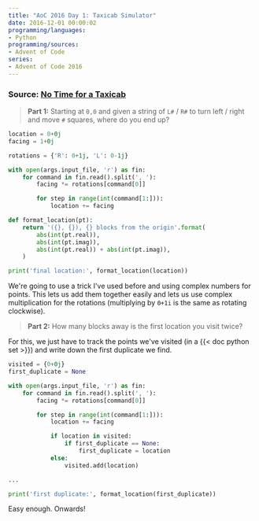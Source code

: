 ```yaml
---
title: "AoC 2016 Day 1: Taxicab Simulator"
date: 2016-12-01 00:00:02
programming/languages:
- Python
programming/sources:
- Advent of Code
series:
- Advent of Code 2016
---
```

### Source: [No Time for a Taxicab](http://adventofcode.com/2016/day/1)

> **Part 1:** Starting at `0,0` and given a string of `L#` / `R#` to turn left / right and move `#` squares, where do you end up?

<!--more-->

```python
location = 0+0j
facing = 1+0j

rotations = {'R': 0+1j, 'L': 0-1j}

with open(args.input_file, 'r') as fin:
    for command in fin.read().split(', '):
        facing *= rotations[command[0]]

        for step in range(int(command[1:])):
            location += facing

def format_location(pt):
    return '({}, {}), {} blocks from the origin'.format(
        abs(int(pt.real)),
        abs(int(pt.imag)),
        abs(int(pt.real)) + abs(int(pt.imag)),
    )

print('final location:', format_location(location))
```

We're going to use a trick I've used before and using complex numbers for points. This lets us add them together easily and lets us use complex multiplication for the rotations (multiplying by `0+1i` is the same as rotating clockwise).

> **Part 2:** How many blocks away is the first location you visit twice?

For this, we just have to track the points we've visited (in a {{< doc python set >}}) and write down the first duplicate we find.

```python
visited = {0+0j}
first_duplicate = None

with open(args.input_file, 'r') as fin:
    for command in fin.read().split(', '):
        facing *= rotations[command[0]]

        for step in range(int(command[1:])):
            location += facing

            if location in visited:
                if first_duplicate == None:
                    first_duplicate = location
            else:
                visited.add(location)

...

print('first duplicate:', format_location(first_duplicate))
```

Easy enough. Onwards!
